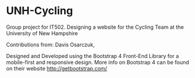# UNH-Cycling
Group project for IT502. Designing a website for the Cycling Team at the University of New Hampshire

Contributions from: Davis Osarczuk,

Designed and Developed using the Bootstrap 4 Front-End Library for a mobile-first and responsive design.
      More info on Bootstrap 4 can be found on their website http://getbootstrap.com/

